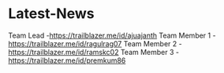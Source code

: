 # Latest-News

Team Lead -https://trailblazer.me/id/ajuajanth
Team Member 1 -https://trailblazer.me/id/ragulrag07
Team Member 2 -https://trailblazer.me/id/ramskc02
Team Member 3 -https://trailblazer.me/id/premkum86 
